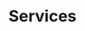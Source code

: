 ---
title: "Services"
description: "Learn about writing services with Ballerina"
image: "resources/services.png"
---